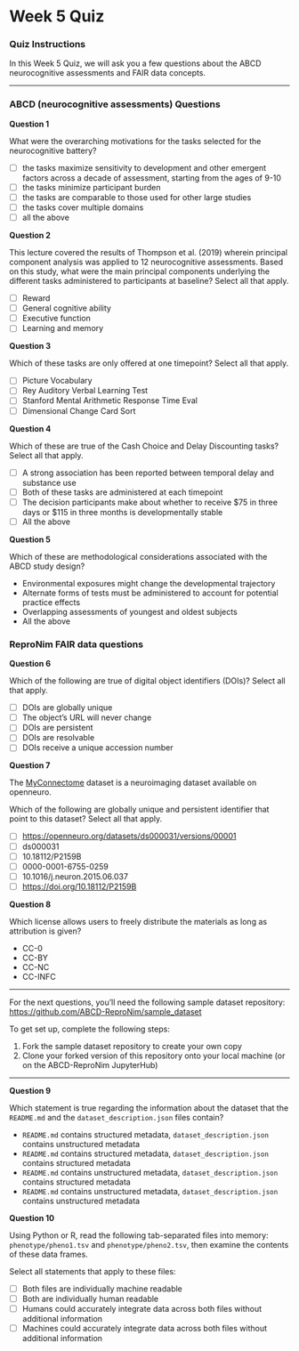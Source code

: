 # Week 5 Quiz

### Quiz Instructions

In this Week 5 Quiz, we will ask you a few questions about the ABCD neurocognitive assessments and FAIR data concepts.

***

### ABCD (neurocognitive assessments) Questions

**Question 1**

 What were the overarching motivations for the tasks selected for the neurocognitive battery?

 - [ ] the tasks maximize sensitivity to development and other emergent factors across a decade of assessment, starting from the ages of 9-10 
 - [ ] the tasks minimize participant burden 
 - [ ] the tasks are comparable to those used for other large studies 
 - [ ] the tasks cover multiple domains
 - [ ] all the above

**Question 2**

This lecture covered the results of Thompson et al. (2019) wherein principal component analysis was applied to 12 neurocognitive assessments. Based on this study, what were the main principal components underlying the different tasks administered to participants at baseline? Select all that apply.

- [ ] Reward 
- [ ] General cognitive ability
- [ ] Executive function
- [ ] Learning and memory

**Question 3**

Which of these tasks are only offered at one timepoint? Select all that apply.

- [ ] Picture Vocabulary
- [ ] Rey Auditory Verbal Learning Test
- [ ] Stanford Mental Arithmetic Response Time Eval
- [ ] Dimensional Change Card Sort

**Question 4**

Which of these are true of the Cash Choice and Delay Discounting tasks? Select all that apply.

- [ ] A strong association has been reported between temporal delay and substance use 
- [ ] Both of these tasks are administered at each timepoint
- [ ] The decision participants make about whether to receive $75 in three days or $115 in three months is developmentally stable
- [ ] All the above

**Question 5**

Which of these are methodological considerations associated with the ABCD study design? 

- Environmental exposures might change the developmental trajectory
- Alternate forms of tests must be administered to account for potential practice effects
- Overlapping assessments of youngest and oldest subjects
- All the above

### ReproNim FAIR data questions

**Question 6**

Which of the following are true of digital object identifiers (DOIs)? Select all that apply.

- [ ] DOIs are globally unique
- [ ] The object’s URL will never change
- [ ] DOIs are persistent
- [ ] DOIs are resolvable
- [ ] DOIs receive a unique accession number

**Question 7**

The [MyConnectome](https://openneuro.org/datasets/ds000031/versions/00001) dataset is a neuroimaging dataset available on openneuro.

Which of the following are globally unique and persistent identifier that point to this dataset? Select all that apply.

- [ ] https://openneuro.org/datasets/ds000031/versions/00001
- [ ] ds000031
- [ ] 10.18112/P2159B
- [ ] 0000-0001-6755-0259
- [ ] 10.1016/j.neuron.2015.06.037
- [ ] https://doi.org/10.18112/P2159B

**Question 8**

 Which license allows users to freely distribute the materials as long as attribution is given?

 - CC-0
 - CC-BY
 - CC-NC
 - CC-INFC

***
For the next questions, you’ll need the following sample dataset repository: https://github.com/ABCD-ReproNim/sample_dataset

To get set up, complete the following steps:
1. Fork the sample dataset repository to create your own copy
2. Clone your forked version of this repository onto your local machine (or on the ABCD-ReproNim JupyterHub)

***

**Question 9**

Which statement is true regarding the information about the dataset that the `README.md` and the `dataset_description.json` files contain?

- `README.md` contains structured metadata, `dataset_description.json` contains unstructured metadata
- `README.md` contains structured metadata, `dataset_description.json` contains structured metadata
- `README.md` contains unstructured metadata, `dataset_description.json` contains structured metadata
- `README.md` contains unstructured metadata, `dataset_description.json` contains unstructured metadata

**Question 10**

Using Python or R, read the following tab-separated files into memory: `phenotype/pheno1.tsv` and `phenotype/pheno2.tsv`, then examine the contents of these data frames.

Select all statements that apply to these files:

- [ ] Both files are individually machine readable
- [ ] Both are individually human readable
- [ ] Humans could accurately integrate data across both files without additional information
- [ ] Machines could accurately integrate data across both files without additional information